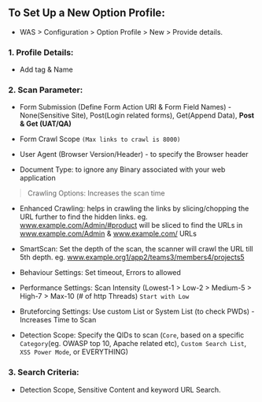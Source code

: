## To Set Up a New Option Profile:

- WAS > Configuration > Option Profile > New > Provide details.

### 1. Profile Details:
- Add tag & Name

### 2. Scan Parameter:
- Form Submission (Define Form Action URI & Form Field Names) - None(Sensitive Site), Post(Login related forms), Get(Append Data), **Post & Get (UAT/QA)**

- Form Crawl Scope `(Max links to crawl is 8000)`

- User Agent (Browser Version/Header) - to specify the Browser header

- Document Type: to ignore any Binary associated with your web application

> Crawling Options: Increases the scan time
- Enhanced Crawling: helps in crawling the links by slicing/chopping the URL further to find the hidden links. eg. www.example.com/Admin/#product will be sliced to find the URLs in www.example.com/Admin & www.example.com/ URLs

- SmartScan: Set the depth of the scan, the scanner will crawl the URL till 5th depth.
eg. www.example.org1/app2/teams3/members4/projects5


- Behaviour Settings: Set timeout, Errors to allowed

- Performance Settings: Scan Intensity (Lowest-1 > Low-2 > Medium-5 > High-7 > Max-10 (# of http Threads) `Start with Low`

- Bruteforcing Settings: Use custom List or System List (to check PWDs) - Increases Time to Scan

- Detection Scope: Specify the QIDs to scan (`Core`, based on a specific `Category`(eg. OWASP top 10, Apache related etc), `Custom Search List`, `XSS Power Mode`, or EVERYTHING)

### 3. Search Criteria:
- Detection Scope, Sensitive Content and keyword URL Search.
